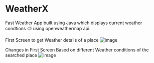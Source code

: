 # WeatherX
Fast Weather App built using Java which displays current weather condtions ⛅ using openweathermap api.

First Screen to get Weather details of a place
![image](https://user-images.githubusercontent.com/65838540/230707077-4327813b-e545-49f7-aee1-c5fe9cc1b85a.png)

Changes in First Screen Based on different Weather conditions of the searched place
![image](https://user-images.githubusercontent.com/65838540/230707144-b4622d1f-595b-4447-a3b2-0a970830c68e.png)


